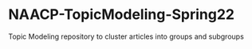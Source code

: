 # NAACP-TopicModeling-Spring22
Topic Modeling repository to cluster articles into groups and subgroups 
